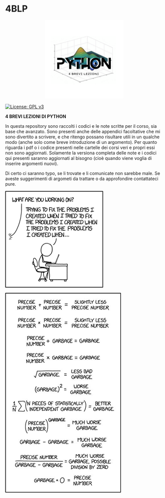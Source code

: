 # 4BLP

<p align="center">
  <img src="docs/pictures/logo.png" alt="logo" width="250">
</p>

[![License: GPL v3](https://img.shields.io/badge/License-GPLv3-blue.svg)](https://www.gnu.org/licenses/gpl-3.0)

**4 BREVI LEZIONI DI PYTHON**


In questa repository sono raccolti i codici e le note scritte per il corso, sia base che avanzato.
Sono presenti anche delle appendici facoltative che mi sono divertito a scrivere, e che ritengo possano risultare utili in un qualche modo (anche solo come breve introduzione di un argomento).
Per quanto riguarda i pdf o i codice presenti nelle cartelle dei corsi veri e propri essi non sono aggiornati.
Solamente la versiona completa delle note e i codici qui presenti saranno aggiornati al bisogno (cioè quando viene voglia di inserire argomenti nuovi).

Di certo ci saranno typo, se li trovate e li comunicate non sarebbe male.
Se aveste suggerimenti di argometi da trattare o da approfondire contattateci pure.

![](docs/pictures/fixing_problems.png)


![](docs/pictures/analisi.jpeg)

